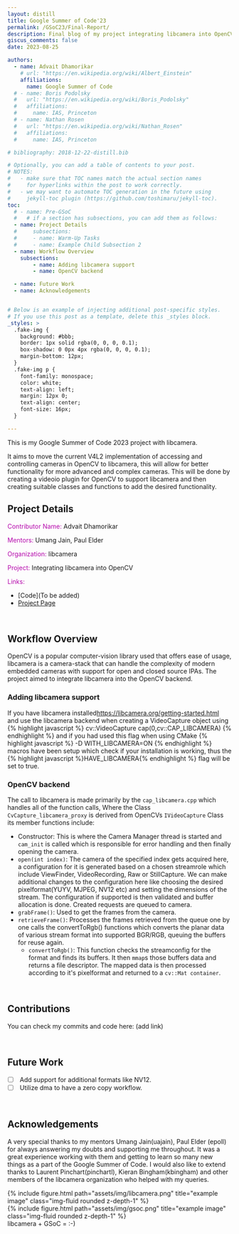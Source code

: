 ```yaml
---
layout: distill
title: Google Summer of Code'23
permalink: /GSoC23/Final-Report/
description: Final blog of my project integrating libcamera into OpenCV
giscus_comments: false
date: 2023-08-25

authors:
  - name: Advait Dhamorikar
    # url: "https://en.wikipedia.org/wiki/Albert_Einstein"
    affiliations:
      name: Google Summer of Code
  # - name: Boris Podolsky
  #   url: "https://en.wikipedia.org/wiki/Boris_Podolsky"
  #   affiliations:
  #     name: IAS, Princeton
  # - name: Nathan Rosen
  #   url: "https://en.wikipedia.org/wiki/Nathan_Rosen"
  #   affiliations:
  #     name: IAS, Princeton

# bibliography: 2018-12-22-distill.bib

# Optionally, you can add a table of contents to your post.
# NOTES:
#   - make sure that TOC names match the actual section names
#     for hyperlinks within the post to work correctly.
#   - we may want to automate TOC generation in the future using
#     jekyll-toc plugin (https://github.com/toshimaru/jekyll-toc).
toc:
  # - name: Pre-GSoC
  #   # if a section has subsections, you can add them as follows:
  - name: Project Details
  #     subsections:
  #     - name: Warm-Up Tasks
  #     - name: Example Child Subsection 2
  - name: Workflow Overview
    subsections:
        - name: Adding libcamera support
        - name: OpenCV backend

  - name: Future Work
  - name: Acknowledgements


# Below is an example of injecting additional post-specific styles.
# If you use this post as a template, delete this _styles block.
_styles: >
  .fake-img {
    background: #bbb;
    border: 1px solid rgba(0, 0, 0, 0.1);
    box-shadow: 0 0px 4px rgba(0, 0, 0, 0.1);
    margin-bottom: 12px;
  }
  .fake-img p {
    font-family: monospace;
    color: white;
    text-align: left;
    margin: 12px 0;
    text-align: center;
    font-size: 16px;
  }

---
```

This is my Google Summer of Code 2023 project with libcamera.

It aims to move the current V4L2 implementation of accessing and controlling cameras in OpenCV to libcamera, this will allow for better functionality for more advanced and complex cameras. This will be done by creating a videoio plugin for OpenCV to support libcamera and then creating suitable classes and functions to add the desired functionality.

## <span> Project Details </span>

<span style="color:#B509AC"> Contributor Name:</span> Advait Dhamorikar

<span style="color:#B509AC"> Mentors:</span> Umang Jain, Paul Elder

<span style="color:#B509AC"> Organization:</span> libcamera 

<span style="color:#B509AC"> Project:</span> Integrating libcamera into OpenCV

<span style="color:#B509AC"> Links:</span>
* [Code](To be added)
* [Project Page](https://summerofcode.withgoogle.com/archive/2023/projects/lKttObKa)  


<br>

## Workflow Overview
OpenCV is a popular computer-vision library used that offers ease of usage,
libcamera is a camera-stack that can handle the complexity of modern embedded cameras with support for open and closed source IPAs.
The project aimed to integrate libcamera into the OpenCV backend.

### Adding libcamera support
If you have libcamera installed<d-footnote>https://libcamera.org/getting-started.html</d-footnote> and use the libcamera backend when creating a VideoCapture object using
{% highlight javascript %}
cv::VideoCapture cap(0,cv::CAP_LIBCAMERA)
{% endhighlight %}
and if you had used this flag when using CMake
{% highlight javascript %}
-D WITH_LIBCAMERA=ON
{% endhighlight %}
macros have been setup which check if your installation is working, thus the {% highlight javascript %}HAVE_LIBCAMERA{% endhighlight %} flag will be set to true.

### OpenCV backend
The call to libcamera is made primarily by the `cap_libcamera.cpp` which handles all of the function calls,
Where the Class `CvCapture_libcamera_proxy` is derived from OpenCVs `IVideoCapture` Class its member functions include:
- Constructor: This is where the Camera Manager thread is started and `cam_init` is called which is responsible for error handling and then finally opening the camera.
- `open(int index)`: The camera of the specified index gets acquired here, a configuration for it is generated based on a chosen streamrole which include ViewFinder, VideoRecording, Raw or StillCapture. We can make additional changes to the configuration here like choosing the desired pixelformat(YUYV, MJPEG, NV12 etc) and setting the dimensions of the stream. The configuration if supported is then validated and buffer allocation is done.
Created requests are queued to camera.
- `grabFrame()`: Used to get the frames from the camera.
- `retrieveFrame()`: Processes the frames retrieved from the queue one by one calls the convertToRgb() functions which converts the planar data of various stream format into supported BGR/RGB, queuing the buffers for reuse again.
    - `convertToRgb()`: This function checks the streamconfig for the  format and finds its buffers. It then `mmap`s those buffers data and returns a file descriptor.
    The mapped data is then processed according to it's pixelformat and returned to a `cv::Mat container`.

<br>

## Contributions
You can check my commits and code here:
(add link)

<br>


## Future Work
- [ ] &nbsp;Add support for additional formats like NV12.
- [ ] &nbsp;Utilize dma to have a zero copy workflow.

<br>

## Acknowledgements
A very special thanks to my mentors Umang Jain(uajain), Paul Elder (epoll) for always answering my doubts and supporting me throughout.
It was a great experience working with them and getting to learn so many new things as a part of the Google Summer of Code.
I would also like to extend thanks to Laurent Pinchart(pinchartl), Kieran Bingham(kbingham) and other members of the libcamera organization who helped with my queries.

<div class="row justify-content-sm-center">
    <div class="col-sm-8 mt-3 mt-md-0">
        {% include figure.html path="assets/img/libcamera.png" title="example image" class="img-fluid rounded z-depth-1" %}
    </div>
    <div class="col-sm-3 mt-3 mt-md-0">
        {% include figure.html path="assets/img/gsoc.png" title="example image" class="img-fluid rounded z-depth-1" %}
    </div>
</div>
<div class="caption">
    libcamera + GSoC = :-)
</div>

